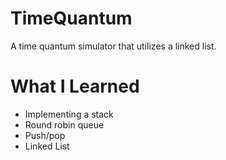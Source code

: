 # TimeQuantum

A time quantum simulator that utilizes a linked list.

# What I Learned

* Implementing a stack
* Round robin queue
* Push/pop
* Linked List

